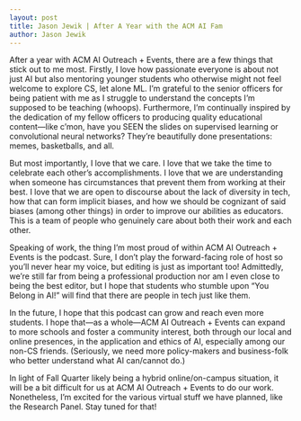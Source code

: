 ```yaml
---
layout: post
title: Jason Jewik | After A Year with the ACM AI Fam
author: Jason Jewik
---
```


After a year with ACM AI Outreach + Events, there are a few things that stick out to me most.  Firstly, I love how passionate everyone is about not just AI but also mentoring younger students who otherwise might not feel welcome to explore CS, let alone ML. I’m grateful to the senior officers for being patient with me as I struggle to understand the concepts I’m supposed to be teaching (whoops). Furthermore, I’m continually inspired by the dedication of my fellow officers to producing quality educational content—like c’mon, have you SEEN the slides on supervised learning or convolutional neural networks? They’re beautifully done presentations: memes, basketballs, and all. 

But most importantly, I love that we care. I love that we take the time to celebrate each other’s accomplishments. I love that we are understanding when someone has circumstances that prevent them from working at their best. I love that we are open to discourse about the lack of diversity in tech, how that can form implicit biases, and how we should be cognizant of said biases (among other things) in order to improve our abilities as educators. This is a team of people who genuinely care about both their work and each other.

Speaking of work, the thing I’m most proud of within ACM AI Outreach + Events is the podcast. Sure, I don’t play the forward-facing role of host so you’ll never hear my voice, but editing is just as important too! Admittedly, we’re still far from being a professional production nor am I even close to being the best editor, but I hope that students who stumble upon “You Belong in AI!” will find that there are people in tech just like them.

In the future, I hope that this podcast can grow and reach even more students. I hope that—as a whole—ACM AI Outreach + Events can expand to more schools and foster a community interest, both through our local and online presences, in the application and ethics of AI, especially among our non-CS friends. (Seriously, we need more policy-makers and business-folk who better understand what AI can/cannot do.)

In light of Fall Quarter likely being a hybrid online/on-campus situation, it will be a bit difficult for us at ACM AI Outreach + Events to do our work. Nonetheless, I’m excited for the various virtual stuff we have planned, like the Research Panel. Stay tuned for that!

